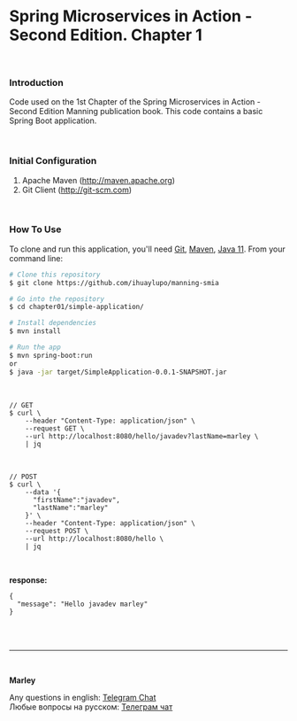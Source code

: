 # Spring Microservices in Action - Second Edition. Chapter 1

<br/>

###  Introduction

Code used on the 1st Chapter of the Spring Microservices in Action - Second Edition Manning publication book. This code contains a basic Spring Boot application. 

<br/>

###  Initial Configuration

1.	Apache Maven (http://maven.apache.org)
2.	Git Client (http://git-scm.com)

<br/>

###  How To Use

To clone and run this application, you'll need [Git](https://git-scm.com), [Maven](https://maven.apache.org/), [Java 11](https://www.oracle.com/technetwork/java/javase/downloads/jdk11-downloads-5066655.html). From your command line:

```bash
# Clone this repository
$ git clone https://github.com/ihuaylupo/manning-smia

# Go into the repository
$ cd chapter01/simple-application/

# Install dependencies
$ mvn install

# Run the app
$ mvn spring-boot:run
or 
$ java -jar target/SimpleApplication-0.0.1-SNAPSHOT.jar
```

<br/>

```
// GET
$ curl \
    --header "Content-Type: application/json" \
    --request GET \
    --url http://localhost:8080/hello/javadev?lastName=marley \
    | jq
```


<br/>

```
// POST
$ curl \
    --data '{
      "firstName":"javadev",
      "lastName":"marley"
    }' \
    --header "Content-Type: application/json" \
    --request POST \
    --url http://localhost:8080/hello \
    | jq
```

<br/>

**response:**

```
{
  "message": "Hello javadev marley"
}

```


<br/><br/>

---

<br/>

**Marley**

Any questions in english: <a href="https://javadev.org/chat/">Telegram Chat</a>  
Любые вопросы на русском: <a href="https://javadev.ru/chat/">Телеграм чат</a>
